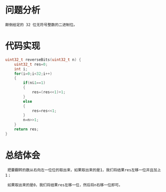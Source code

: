 # 问题分析 #

    颠倒给定的 32 位无符号整数的二进制位。 

# 代码实现 #
```C
uint32_t reverseBits(uint32_t n) {
    uint32_t res=0;
    int i;
    for(i=0;i<32;i++)
    {
        if(n&1==1)
        {
            res=(res<<1)+1;
        }
        else
        {
            res=res<<1;
        }
        n=n>>1;
    }
    return res;
}
```
# 总结体会 #
     把要翻转的数从右向左一位位的取出来，如果取出来的是1，我们将结果res左移一位并且加上1；

     如果取出来的是0，我们将结果res左移一位，然后将n右移一位即可。